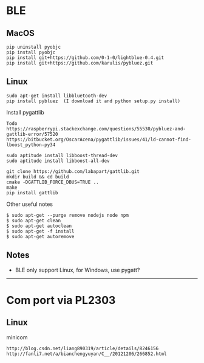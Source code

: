 
# BLE

## MacOS

```
pip uninstall pyobjc
pip install pyobjc
pip install git+https://github.com/0-1-0/lightblue-0.4.git
pip install git+https://github.com/karulis/pybluez.git
```

## Linux

```
sudo apt-get install libbluetooth-dev
pip install pybluez  (I download it and python setup.py install)
```

Install pygattlib

```
Todo
https://raspberrypi.stackexchange.com/questions/55530/pybluez-and-gattlib-error/57520
https://bitbucket.org/OscarAcena/pygattlib/issues/41/ld-cannot-find-lboost_python-py34

sudo aptitude install libboost-thread-dev
sudo aptitude install libboost-all-dev

git clone https://github.com/labapart/gattlib.git
mkdir build && cd build
cmake -DGATTLIB_FORCE_DBUS=TRUE ..
make
pip install gattlib
```

Other useful notes

```
$ sudo apt-get --purge remove nodejs node npm
$ sudo apt-get clean
$ sudo apt-get autoclean
$ sudo apt-get -f install
$ sudo apt-get autoremove
```

## Notes

- BLE only support Linux, for Windows, use pygatt?

------
# Com port via PL2303


## Linux

minicom
```
http://blog.csdn.net/liang890319/article/details/8246156
http://fanli7.net/a/bianchengyuyan/C__/20121206/266852.html
```

